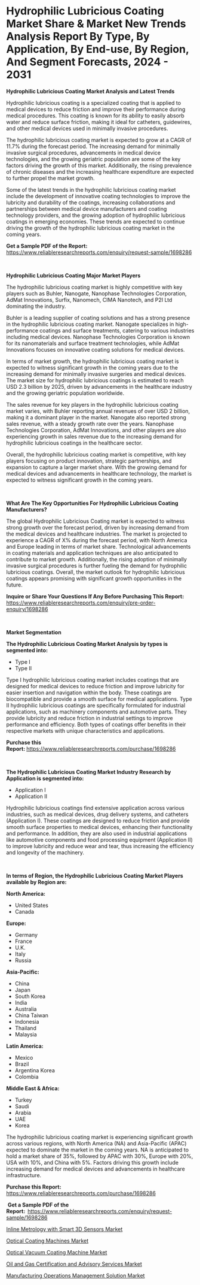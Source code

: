 <p><h1>Hydrophilic Lubricious Coating Market Share & Market New Trends Analysis Report By Type, By Application, By End-use, By Region, And Segment Forecasts, 2024 - 2031</h1></p><p><strong>Hydrophilic Lubricious Coating Market Analysis and Latest Trends</strong></p>
<p><p>Hydrophilic lubricious coating is a specialized coating that is applied to medical devices to reduce friction and improve their performance during medical procedures. This coating is known for its ability to easily absorb water and reduce surface friction, making it ideal for catheters, guidewires, and other medical devices used in minimally invasive procedures.</p><p>The hydrophilic lubricious coating market is expected to grow at a CAGR of 11.7% during the forecast period. The increasing demand for minimally invasive surgical procedures, advancements in medical device technologies, and the growing geriatric population are some of the key factors driving the growth of this market. Additionally, the rising prevalence of chronic diseases and the increasing healthcare expenditure are expected to further propel the market growth.</p><p>Some of the latest trends in the hydrophilic lubricious coating market include the development of innovative coating technologies to improve the lubricity and durability of the coatings, increasing collaborations and partnerships between medical device manufacturers and coating technology providers, and the growing adoption of hydrophilic lubricious coatings in emerging economies. These trends are expected to continue driving the growth of the hydrophilic lubricious coating market in the coming years.</p></p>
<p><strong>Get a Sample PDF of the Report:&nbsp;</strong> <a href="https://www.reliableresearchreports.com/enquiry/request-sample/1698286">https://www.reliableresearchreports.com/enquiry/request-sample/1698286</a></p>
<p>&nbsp;</p>
<p><strong>Hydrophilic Lubricious Coating Major Market Players</strong></p>
<p><p>The hydrophilic lubricious coating market is highly competitive with key players such as Buhler, Nanogate, Nanophase Technologies Corporation, AdMat Innovations, Surfix, Nanomech, CIMA Nanotech, and P2I Ltd dominating the industry. </p><p>Buhler is a leading supplier of coating solutions and has a strong presence in the hydrophilic lubricious coating market. Nanogate specializes in high-performance coatings and surface treatments, catering to various industries including medical devices. Nanophase Technologies Corporation is known for its nanomaterials and surface treatment technologies, while AdMat Innovations focuses on innovative coating solutions for medical devices. </p><p>In terms of market growth, the hydrophilic lubricious coating market is expected to witness significant growth in the coming years due to the increasing demand for minimally invasive surgeries and medical devices. The market size for hydrophilic lubricious coatings is estimated to reach USD 2.3 billion by 2025, driven by advancements in the healthcare industry and the growing geriatric population worldwide.</p><p>The sales revenue for key players in the hydrophilic lubricious coating market varies, with Buhler reporting annual revenues of over USD 2 billion, making it a dominant player in the market. Nanogate also reported strong sales revenue, with a steady growth rate over the years. Nanophase Technologies Corporation, AdMat Innovations, and other players are also experiencing growth in sales revenue due to the increasing demand for hydrophilic lubricious coatings in the healthcare sector.</p><p>Overall, the hydrophilic lubricious coating market is competitive, with key players focusing on product innovation, strategic partnerships, and expansion to capture a larger market share. With the growing demand for medical devices and advancements in healthcare technology, the market is expected to witness significant growth in the coming years.</p></p>
<p>&nbsp;</p>
<p><strong>What Are The Key Opportunities For Hydrophilic Lubricious Coating Manufacturers?</strong></p>
<p><p>The global Hydrophilic Lubricious Coating market is expected to witness strong growth over the forecast period, driven by increasing demand from the medical devices and healthcare industries. The market is projected to experience a CAGR of X% during the forecast period, with North America and Europe leading in terms of market share. Technological advancements in coating materials and application techniques are also anticipated to contribute to market growth. Additionally, the rising adoption of minimally invasive surgical procedures is further fueling the demand for hydrophilic lubricious coatings. Overall, the market outlook for hydrophilic lubricious coatings appears promising with significant growth opportunities in the future.</p></p>
<p><strong>Inquire or Share Your Questions If Any Before Purchasing This Report:</strong> <a href="https://www.reliableresearchreports.com/enquiry/pre-order-enquiry/1698286">https://www.reliableresearchreports.com/enquiry/pre-order-enquiry/1698286</a></p>
<p>&nbsp;</p>
<p><strong>Market Segmentation</strong></p>
<p><strong>The Hydrophilic Lubricious Coating Market Analysis by types is segmented into:</strong></p>
<p><ul><li>Type I</li><li>Type II</li></ul></p>
<p><p>Type I hydrophilic lubricious coating market includes coatings that are designed for medical devices to reduce friction and improve lubricity for easier insertion and navigation within the body. These coatings are biocompatible and provide a smooth surface for medical applications. Type II hydrophilic lubricious coatings are specifically formulated for industrial applications, such as machinery components and automotive parts. They provide lubricity and reduce friction in industrial settings to improve performance and efficiency. Both types of coatings offer benefits in their respective markets with unique characteristics and applications.</p></p>
<p><strong>Purchase this Report:&nbsp;</strong><a href="https://www.reliableresearchreports.com/purchase/1698286">https://www.reliableresearchreports.com/purchase/1698286</a></p>
<p>&nbsp;</p>
<p><strong>The Hydrophilic Lubricious Coating Market Industry Research by Application is segmented into:</strong></p>
<p><ul><li>Application I</li><li>Application II</li></ul></p>
<p><p>Hydrophilic lubricious coatings find extensive application across various industries, such as medical devices, drug delivery systems, and catheters (Application I). These coatings are designed to reduce friction and provide smooth surface properties to medical devices, enhancing their functionality and performance. In addition, they are also used in industrial applications like automotive components and food processing equipment (Application II) to improve lubricity and reduce wear and tear, thus increasing the efficiency and longevity of the machinery.</p></p>
<p>&nbsp;</p>
<p><strong>In terms of Region, the Hydrophilic Lubricious Coating Market Players available by Region are:</strong></p>
<p>
    <p> <strong> North America: </strong>
        <ul>
            <li>United States</li>
            <li>Canada</li>
        </ul>
        </p> 
    <p> <strong> Europe: </strong>
        <ul>
            <li>Germany</li>
            <li>France</li>
            <li>U.K.</li>
            <li>Italy</li>
            <li>Russia</li>
        </ul>
        </p> 
    <p> <strong> Asia-Pacific: </strong>
        <ul>
            <li>China</li>
            <li>Japan</li>
            <li>South Korea</li>
            <li>India</li>
            <li>Australia</li>
            <li>China Taiwan</li>
            <li>Indonesia</li>
            <li>Thailand</li>
            <li>Malaysia</li>
        </ul>
        </p> 
    <p> <strong> Latin America: </strong>
        <ul>
            <li>Mexico</li>
            <li>Brazil</li>
            <li>Argentina Korea</li>
            <li>Colombia</li>
        </ul>
        </p> 
    <p> <strong> Middle East & Africa: </strong>
        <ul>
            <li>Turkey</li>
            <li>Saudi</li>
            <li>Arabia</li>
            <li>UAE</li>
            <li>Korea</li>
        </ul>
    </p>
    </p>
<p><p>The hydrophilic lubricious coating market is experiencing significant growth across various regions, with North America (NA) and Asia-Pacific (APAC) expected to dominate the market in the coming years. NA is anticipated to hold a market share of 35%, followed by APAC with 30%, Europe with 20%, USA with 10%, and China with 5%. Factors driving this growth include increasing demand for medical devices and advancements in healthcare infrastructure.</p></p>
<p><strong>Purchase this Report: </strong><a href="https://www.reliableresearchreports.com/purchase/1698286">https://www.reliableresearchreports.com/purchase/1698286</a></p>
<p>&nbsp;<strong>Get a Sample PDF of the Report:&nbsp;&nbsp;</strong><a href="https://www.reliableresearchreports.com/enquiry/request-sample/1698286">https://www.reliableresearchreports.com/enquiry/request-sample/1698286</a></p>
<p><strong></strong></p>
<p><p><a href="https://medium.com/@katlynbauch/inline-metrology-with-smart-3d-sensors-nbsp-market-focuses-on-market-share-size-and-projected-da2c349a1a4f">Inline Metrology with Smart 3D Sensors Market</a></p><p><a href="https://github.com/okotobwrhuteie/Market-Research-Report-List-1/blob/main/optical-coating-machines-market.md">Optical Coating Machines Market</a></p><p><a href="https://github.com/myacatherineblakecaczo9vcsw/Market-Research-Report-List-1/blob/main/optical-vacuum-coating-machine-market.md">Optical Vacuum Coating Machine Market</a></p><p><a href="https://medium.com/@edenkrajcik/oil-and-gas-certification-and-advisory-services-market-size-reveals-the-best-marketing-channels-in-cb4932ffec82">Oil and Gas Certification and Advisory Services Market</a></p><p><a href="https://medium.com/@edenkrajcik/manufacturing-operations-management-solution-market-exploring-market-share-market-trends-and-a9f9b5076a6a">Manufacturing Operations Management Solution Market</a></p></p>